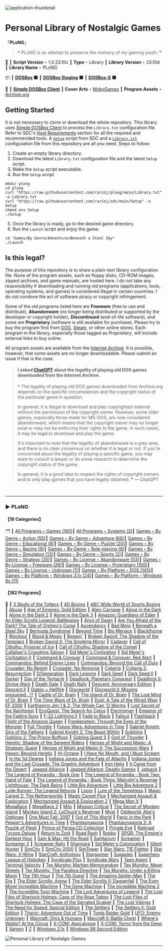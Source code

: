 ![](Thumbnail.png "application-thumbnail")

# Personal Library of Nostalgic Games

「**PLoNG**」

> ❝ PLoNG is an attempt to preserve the memory of my gaming youth. ❞
>

📌 ┃ **Script Version** ‣ 1.0.23.10c ┃ **Type** ‣ Library ┃ **Library Version** ‣ 23.10d ┃ **Library Name** ‣ PLoNG 

📦 ┃ **[DOSBox](https://www.dosbox.com/) 🟩** ┃ **[DOSBox Staging](https://dosbox-staging.github.io/) 🟩** ┃ **[DOSBox-X](https://dosbox-x.com/) 🟩** 

📎 ┃ **[Simple DOSBox Client](https://github.com/rarioj/sdc)** ┃ **Cover Arts** ‣ [MobyGames](https://www.mobygames.com/) ┃ **Program Assets** ‣ [Archive.org](https://archive.org/) 

## Getting Started
It is not necessary to clone or download the whole repository. This library uses [Simple DOSBox Client](https://github.com/rarioj/sdc) to process the `Library.txt` configuration file. Refer to SDC's [Host Requirements](https://github.com/rarioj/sdc#host-requirements) section for all the required and recommended tools. A [`Setup`](https://raw.githubusercontent.com/rarioj/sdc/main/Setup) script from SDC and a [`Library.txt`](https://raw.githubusercontent.com/rarioj/plong/main/Library.txt) configuration file from this repository are all you need. Steps to follow:

1. Create an empty library directory.
2. Download the latest `Library.txt` configuration file and the latest `Setup` script.
3. Make the `Setup` script executable.
4. Run the `Setup` script.

```shell
mkdir plong
cd plong
curl "https://raw.githubusercontent.com/rarioj/plong/main/Library.txt" -o Library.txt
curl "https://raw.githubusercontent.com/rarioj/sdc/main/Setup" -o Setup
chmod a+x Setup
./Setup
```

5. Once the library is ready, go to the desired game directory.
6. Run the `Launch` script and enjoy the game.

```shell
cd "Games/By Genre/Adventure/Beneath a Steel Sky"
./Launch
```

## Is this legal?
The purpose of this repository is to share a plain-text library configuration file. None of the program assets, such as floppy disks, CD-ROM images, zipped archives, and game manuals, are hosted here. I do not take any responsibility if downloading and running old programs (applications, tools, operating systems, and games) is considered illegal in certain countries. I do not condone the act of software piracy or copyright infringement.

Some of the old programs listed here are **Freeware** (free to use and distribute), **Abandonware** (no longer being distributed or supported by the developer or copyright holder), **Discontinued** (end-of-life software), and some are **Proprietary** (software is still available for purchase). Please try to buy the program first from [GOG](https://www.gog.com/), [Steam](https://store.steampowered.com/), or other online stores. Each program in the library, especially those tagged as *Proprietary*, will include external links to buy online.

All program assets are available from the [Internet Archive](https://archive.org/). It is possible, however, that some assets are no longer downloadable. Please submit an issue if that is the case.

> #### I asked [ChatGPT](https://chat.openai.com/) about the legality of playing old DOS games downloaded from the Internet Archive.
>
> ❝ The legality of playing old DOS games downloaded from Archive.org depends on the specific circumstances and the copyright status of the particular game in question.
>
> In general, it is illegal to download and play copyrighted material without the permission of the copyright owner. However, some older games, especially those made for MS-DOS, are now considered abandonware, which means that the copyright owner may no longer exist or may not be enforcing their rights to the game. In such cases, it may be legal to download and play the game.
>
> It's important to note that the legality of abandonware is a grey area, and there is no clear consensus on whether it is legal or not. If you're concerned about the legality of playing a specific game, you may want to consult a lawyer or do some research to determine the copyright status of the game.
>
> In general, it is a good idea to respect the rights of copyright owners and to only play games that you have legally obtained. ❞ — ChatGPT

&nbsp;

---

### ▶ **PLoNG**

#### 【18 Categories】
🗂️ ┃ [All Programs ‣ Games (180)](./All%20Programs/Games/README.md)┃ [All Programs ‣ Systems (2)](./All%20Programs/Systems/README.md)┃ [Games ‣ By Genre ‣ Action (55)](./Games/By%20Genre/Action/README.md)┃ [Games ‣ By Genre ‣ Adventure (66)](./Games/By%20Genre/Adventure/README.md)┃ [Games ‣ By Genre ‣ Educational (8)](./Games/By%20Genre/Educational/README.md)┃ [Games ‣ By Genre ‣ Puzzle (20)](./Games/By%20Genre/Puzzle/README.md)┃ [Games ‣ By Genre ‣ Racing (9)](./Games/By%20Genre/Racing/README.md)┃ [Games ‣ By Genre ‣ Role-playing (9)](./Games/By%20Genre/Role-playing/README.md)┃ [Games ‣ By Genre ‣ Simulation (13)](./Games/By%20Genre/Simulation/README.md)┃ [Games ‣ By Genre ‣ Sports (2)](./Games/By%20Genre/Sports/README.md)┃ [Games ‣ By Genre ‣ Strategy (35)](./Games/By%20Genre/Strategy/README.md)┃ [Games ‣ By License ‣ Abandonware (53)](./Games/By%20License/Abandonware/README.md)┃ [Games ‣ By License ‣ Freeware (26)](./Games/By%20License/Freeware/README.md)┃ [Games ‣ By License ‣ Proprietary (100)](./Games/By%20License/Proprietary/README.md)┃ [Games ‣ By License ‣ Unknown (1)](./Games/By%20License/Unknown/README.md)┃ [Games ‣ By Platform ‣ DOS (145)](./Games/By%20Platform/DOS/README.md)┃ [Games ‣ By Platform ‣ Windows 3.1x (24)](./Games/By%20Platform/Windows%203.1x/README.md)┃ [Games ‣ By Platform ‣ Windows 9x (11)](./Games/By%20Platform/Windows%209x/README.md)

#### 【182 Programs】
🔎 ┃ [3 Skulls of the Toltecs](./All%20Programs/Games/3%20Skulls%20of%20the%20Toltecs/README.md) ┃ [4D Boxing](./All%20Programs/Games/4D%20Boxing/README.md) ┃ [ABC Wide World of Sports Boxing](./All%20Programs/Games/ABC%20Wide%20World%20of%20Sports%20Boxing/README.md) ┃ [Abuse](./All%20Programs/Games/Abuse/README.md) ┃ [Age of Empires: Gold Edition](./All%20Programs/Games/Age%20of%20Empires%20-%20Gold%20Edition/README.md) ┃ [Alien Carnage](./All%20Programs/Games/Alien%20Carnage/README.md) ┃ [Alone in the Dark](./All%20Programs/Games/Alone%20in%20the%20Dark/README.md) ┃ [Alone in the Dark 2](./All%20Programs/Games/Alone%20in%20the%20Dark%202/README.md) ┃ [Alone in the Dark 3](./All%20Programs/Games/Alone%20in%20the%20Dark%203/README.md) ┃ [Amazon: Guardians of Eden](./All%20Programs/Games/Amazon%20-%20Guardians%20of%20Eden/README.md) ┃ [An Elder Scrolls Legend: Battlespire](./All%20Programs/Games/An%20Elder%20Scrolls%20Legend%20-%20Battlespire/README.md) ┃ [Anvil of Dawn](./All%20Programs/Games/Anvil%20of%20Dawn/README.md) ┃ [Are You Afraid of the Dark? The Tale of Orpheo's Curse](./All%20Programs/Games/Are%20You%20Afraid%20of%20the%20Dark%3F%20The%20Tale%20of%20Orpheo%27s%20Curse/README.md) ┃ [Ascendancy](./All%20Programs/Games/Ascendancy/README.md) ┃ [Bad Mojo](./All%20Programs/Games/Bad%20Mojo/README.md) ┃ [Beneath a Steel Sky](./All%20Programs/Games/Beneath%20a%20Steel%20Sky/README.md) ┃ [Bermuda Syndrome](./All%20Programs/Games/Bermuda%20Syndrome/README.md) ┃ [Beyond Time](./All%20Programs/Games/Beyond%20Time/README.md) ┃ [Bio Menace](./All%20Programs/Games/Bio%20Menace/README.md) ┃ [Blackthorne](./All%20Programs/Games/Blackthorne/README.md) ┃ [Blockout](./All%20Programs/Games/Blockout/README.md) ┃ [Blood & Magic](./All%20Programs/Games/Blood%20%26%20Magic/README.md) ┃ [Boppin'](./All%20Programs/Games/Boppin%27/README.md) ┃ [Broken Sword: The Shadow of the Templars](./All%20Programs/Games/Broken%20Sword%20-%20The%20Shadow%20of%20the%20Templars/README.md) ┃ [Broken Sword II: The Smoking Mirror](./All%20Programs/Games/Broken%20Sword%20II%20-%20The%20Smoking%20Mirror/README.md) ┃ [Cadaver](./All%20Programs/Games/Cadaver/README.md) ┃ [Call of Cthulhu: Prisoner of Ice](./All%20Programs/Games/Call%20of%20Cthulhu%20-%20Prisoner%20of%20Ice/README.md) ┃ [Call of Cthulhu: Shadow of the Comet](./All%20Programs/Games/Call%20of%20Cthulhu%20-%20Shadow%20of%20the%20Comet/README.md) ┃ [Callahan's Crosstime Saloon](./All%20Programs/Games/Callahan%27s%20Crosstime%20Saloon/README.md) ┃ [Sid Meier's Civilization](./All%20Programs/Games/Civilization/README.md) ┃ [Sid Meier's Civilization II](./All%20Programs/Games/Civilization%20II/README.md) ┃ [Command & Conquer](./All%20Programs/Games/Command%20%26%20Conquer/README.md) ┃ [Command & Conquer: Red Alert](./All%20Programs/Games/Command%20%26%20Conquer%20-%20Red%20Alert/README.md) ┃ [Commandos: Behind Enemy Lines](./All%20Programs/Games/Commandos%20-%20Behind%20Enemy%20Lines/README.md) ┃ [Commandos: Beyond the Call of Duty](./All%20Programs/Games/Commandos%20-%20Beyond%20the%20Call%20of%20Duty/README.md) ┃ [Crusader: No Regret](./All%20Programs/Games/Crusader%20-%20No%20Regret/README.md) ┃ [Crusader: No Remorse](./All%20Programs/Games/Crusader%20-%20No%20Remorse/README.md) ┃ [Cyberia](./All%20Programs/Games/Cyberia/README.md) ┃ [Cyberia 2: Resurrection](./All%20Programs/Games/Cyberia%202%20-%20Resurrection/README.md) ┃ [D/Generation](./All%20Programs/Games/D-Generation/README.md) ┃ [Dark Legions](./All%20Programs/Games/Dark%20Legions/README.md) ┃ [Dark Seed](./All%20Programs/Games/Dark%20Seed/README.md) ┃ [Dark Seed II](./All%20Programs/Games/Dark%20Seed%20II/README.md) ┃ [Darker](./All%20Programs/Games/Darker/README.md) ┃ [Day of the Tentacle](./All%20Programs/Games/Day%20of%20the%20Tentacle/README.md) ┃ [Deadlock: Planetary Conquest](./All%20Programs/Games/Deadlock%20-%20Planetary%20Conquest/README.md) ┃ [Deadlock II: Shrine Wars](./All%20Programs/Games/Deadlock%20II%20-%20Shrine%20Wars/README.md) ┃ [Death Gate](./All%20Programs/Games/Death%20Gate/README.md) ┃ [Death Rally](./All%20Programs/Games/Death%20Rally/README.md) ┃ [Descent: Anniversary Edition](./All%20Programs/Games/Descent/README.md) ┃ [Descent II](./All%20Programs/Games/Descent%20II/README.md) ┃ [Diablo + Hellfire](./All%20Programs/Games/Diablo%20%2B%20Hellfire/README.md) ┃ [Discworld](./All%20Programs/Games/Discworld/README.md) ┃ [Discworld II: Missing presumed...!?](./All%20Programs/Games/Discworld%20II/README.md) ┃ [Castle of Dr. Brain](./All%20Programs/Games/Dr.%20Brain%20-%20Castle%20of%20Dr.%20Brain/README.md) ┃ [The Island of Dr. Brain](./All%20Programs/Games/Dr.%20Brain%20-%20The%20Island%20of%20Dr.%20Brain/README.md) ┃ [The Lost Mind of Dr. Brain](./All%20Programs/Games/Dr.%20Brain%20-%20The%20Lost%20Mind%20of%20Dr.%20Brain/README.md) ┃ [The Time Warp of Dr. Brain](./All%20Programs/Games/Dr.%20Brain%20-%20The%20Time%20Warp%20of%20Dr.%20Brain/README.md) ┃ [Dust: A Tale of the Wired West](./All%20Programs/Games/Dust%20-%20A%20Tale%20of%20the%20Wired%20West/README.md) ┃ [EF 2000](./All%20Programs/Games/EF%202000/README.md) ┃ [Earthworm Jim 1 & 2: The Whole Can 'O Worms](./All%20Programs/Games/Earthworm%20Jim%201%20%26%202%20-%20The%20Whole%20Can%20%27O%20Worms/README.md) ┃ [Lost Secret of the Rainforest](./All%20Programs/Games/EcoQuest%20-%20Lost%20Secret%20of%20the%20Rainforest/README.md) ┃ [EcoQuest: The Search for Cetus](./All%20Programs/Games/EcoQuest%20-%20The%20Search%20for%20Cetus/README.md) ┃ [Electroman](./All%20Programs/Games/Electroman/README.md) ┃ [Emperor of the Fading Suns](./All%20Programs/Games/Emperor%20of%20the%20Fading%20Suns/README.md) ┃ [F-22 Lightning II](./All%20Programs/Games/F-22%20Lightning%20II/README.md) ┃ [Fade to Black](./All%20Programs/Games/Fade%20to%20Black/README.md) ┃ [Fallout](./All%20Programs/Games/Fallout/README.md) ┃ [Flashback](./All%20Programs/Games/Flashback/README.md) ┃ [Flight of the Amazon Queen](./All%20Programs/Games/Flight%20of%20the%20Amazon%20Queen/README.md) ┃ [Frankenstein: Through the Eyes of the Monster](./All%20Programs/Games/Frankenstein%20-%20Through%20the%20Eyes%20of%20the%20Monster/README.md) ┃ [Full Throttle](./All%20Programs/Games/Full%20Throttle/README.md) ┃ [Future Wars: Adventures in Time](./All%20Programs/Games/Future%20Wars%20-%20Adventures%20in%20Time/README.md) ┃ [Gabriel Knight: Sins of the Fathers](./All%20Programs/Games/Gabriel%20Knight%20-%20Sins%20of%20the%20Fathers/README.md) ┃ [Gabriel Knight 2: The Beast Within](./All%20Programs/Games/Gabriel%20Knight%202%20-%20The%20Beast%20Within/README.md) ┃ [Gobliiins](./All%20Programs/Games/Gobliiins/README.md) ┃ [Gobliins 2: The Prince Buffoon](./All%20Programs/Games/Gobliins%202%20-%20The%20Prince%20Buffoon/README.md) ┃ [Goblins Quest 3](./All%20Programs/Games/Goblins%20Quest%203/README.md) ┃ [God of Thunder](./All%20Programs/Games/God%20of%20Thunder/README.md) ┃ [Heretic: Shadow of the Serpent Riders](./All%20Programs/Games/Heretic/README.md) ┃ [Heroes of Might and Magic: A Strategic Quest](./All%20Programs/Games/Heroes%20of%20Might%20and%20Magic%20-%20A%20Strategic%20Quest/README.md) ┃ [Heroes of Might and Magic II: The Succession Wars](./All%20Programs/Games/Heroes%20of%20Might%20and%20Magic%20II%20-%20The%20Succession%20Wars/README.md) ┃ [Hexen: Beyond Heretic](./All%20Programs/Games/Hexen%20-%20Beyond%20Heretic/README.md) ┃ [Hi-Octane](./All%20Programs/Games/Hi-Octane/README.md) ┃ [I Have No Mouth, and I Must Scream](./All%20Programs/Games/I%20Have%20No%20Mouth%2C%20and%20I%20Must%20Scream/README.md) ┃ [In the 1st Degree](./All%20Programs/Games/In%20the%201st%20Degree/README.md) ┃ [Indiana Jones and the Fate of Atlantis](./All%20Programs/Games/Indiana%20Jones%20and%20the%20Fate%20of%20Atlantis/README.md) ┃ [Indiana Jones and the Last Crusade: The Graphic Adventure](./All%20Programs/Games/Indiana%20Jones%20and%20the%20Last%20Crusade%20-%20The%20Graphic%20Adventure/README.md) ┃ [Iron Helix](./All%20Programs/Games/Iron%20Helix/README.md) ┃ [It Came from the Desert](./All%20Programs/Games/It%20Came%20from%20the%20Desert/README.md) ┃ [Jagged Alliance](./All%20Programs/Games/Jagged%20Alliance/README.md) ┃ [Jagged Alliance: Deadly Games](./All%20Programs/Games/Jagged%20Alliance%20-%20Deadly%20Games/README.md) ┃ [Jetpack](./All%20Programs/Games/Jetpack/README.md) ┃ [The Legend of Kyrandia - Book One](./All%20Programs/Games/Legend%20of%20Kyrandia/README.md) ┃ [The Legend of Kyrandia - Book Two: Hand of Fate](./All%20Programs/Games/Legend%20of%20Kyrandia%202%20-%20Hand%20of%20fate/README.md) ┃ [The Legend of Kyrandia - Book Three: Malcolm's Revenge](./All%20Programs/Games/Legend%20of%20Kyrandia%203%20-%20Malcolm%27s%20Revenge/README.md) ┃ [Lighthouse: The Dark Being](./All%20Programs/Games/Lighthouse%20-%20The%20Dark%20Being/README.md) ┃ [Little Big Adventure](./All%20Programs/Games/Little%20Big%20Adventure/README.md) ┃ [Little Big Adventure 2](./All%20Programs/Games/Little%20Big%20Adventure%202/README.md) ┃ [Lode Runner: The Legend Returns](./All%20Programs/Games/Lode%20Runner%20-%20The%20Legend%20Returns/README.md) ┃ [Loom](./All%20Programs/Games/Loom/README.md) ┃ [Lure of the Temptress](./All%20Programs/Games/Lure%20of%20the%20Temptress/README.md) ┃ [Magic Carpet 2: The Netherworlds](./All%20Programs/Games/Magic%20Carpet%202%20-%20The%20Netherworlds/README.md) ┃ [Magic Carpet Plus](./All%20Programs/Games/Magic%20Carpet%20Plus/README.md) ┃ [Mechanized Assault & Exploration](./All%20Programs/Games/Mechanized%20Assault%20%26%20Exploration/README.md) ┃ [Mechanized Assault & Exploration 2](./All%20Programs/Games/Mechanized%20Assault%20%26%20Exploration%202/README.md) ┃ [Mega Man X](./All%20Programs/Games/Mega%20Man%20X/README.md) ┃ [MegaRace](./All%20Programs/Games/MegaRace/README.md) ┃ [MegaRace 2](./All%20Programs/Games/MegaRace%202/README.md) ┃ [Milo](./All%20Programs/Games/Milo/README.md) ┃ [Mission Critical](./All%20Programs/Games/Mission%20Critical/README.md) ┃ [The Secret of Monkey Island](./All%20Programs/Games/Monkey%20Island%20-%20The%20Secret%20of%20Monkey%20Island/README.md) ┃ [Monkey Island 2: LeChuck's Revenge](./All%20Programs/Games/Monkey%20Island%202%20-%20LeChuck%27s%20Revenge/README.md) ┃ [Myst](./All%20Programs/Games/Myst/README.md) ┃ [Oddworld: Abe's Oddysee](./All%20Programs/Games/Oddworld%20-%20Abe%27s%20Oddysee/README.md) ┃ [One Must Fall: 2097](./All%20Programs/Games/One%20Must%20Fall%202097/README.md) ┃ [Out of This World](./All%20Programs/Games/Out%20of%20This%20World/README.md) ┃ [Panic in the Park](./All%20Programs/Games/Panic%20in%20the%20Park/README.md) ┃ [Pepper's Adventures in Time](./All%20Programs/Games/Pepper%27s%20Adventures%20in%20Time/README.md) ┃ [Phantasmagoria](./All%20Programs/Games/Phantasmagoria/README.md) ┃ [Phantasmagoria 2: A Puzzle of Flesh](./All%20Programs/Games/Phantasmagoria%202/README.md) ┃ [Prince of Persia CD Collection](./All%20Programs/Games/Prince%20of%20Persia%20Collection/README.md) ┃ [Private Eye](./All%20Programs/Games/Private%20Eye/README.md) ┃ [Railroad Tycoon Deluxe](./All%20Programs/Games/Railroad%20Tycoon%20Deluxe/README.md) ┃ [Return to Zork](./All%20Programs/Games/Return%20to%20Zork/README.md) ┃ [Road Rash](./All%20Programs/Games/Road%20Rash/README.md) ┃ [Robbo](./All%20Programs/Games/Robbo/README.md) ┃ [SPQR: The Empire's Darkest Hour](./All%20Programs/Games/SPQR%20-%20The%20Empire%27s%20Darkest%20Hour/README.md) ┃ [Sam & Max: Hit the Road](./All%20Programs/Games/Sam%20%26%20Max%20Hit%20the%20Road/README.md) ┃ [Sanitarium](./All%20Programs/Games/Sanitarium/README.md) ┃ [Screamer](./All%20Programs/Games/Screamer/README.md) ┃ [Screamer 2](./All%20Programs/Games/Screamer%202/README.md) ┃ [Screamer Rally](./All%20Programs/Games/Screamer%20Rally/README.md) ┃ [Shannara](./All%20Programs/Games/Shannara/README.md) ┃ [Sid Meier's Colonization](./All%20Programs/Games/Sid%20Meier%27s%20Colonization/README.md) ┃ [Silent Hunter](./All%20Programs/Games/Silent%20Hunter/README.md) ┃ [SimCity](./All%20Programs/Games/SimCity/README.md) ┃ [SimCity 2000](./All%20Programs/Games/SimCity%202000%20-%20CD%20Collection/README.md) ┃ [SimTower](./All%20Programs/Games/SimTower/README.md) ┃ [Star Wars: TIE Fighter](./All%20Programs/Games/Star%20Wars%20-%20TIE%20Fighter/README.md) ┃ [Star Wars: X-Wing](./All%20Programs/Games/Star%20Wars%20-%20X-Wing/README.md) ┃ [StarCraft: Anthology](./All%20Programs/Games/StarCraft%20-%20Anthology/README.md) ┃ [Stargunner](./All%20Programs/Games/Stargunner/README.md) ┃ [Supaplex](./All%20Programs/Games/Supaplex/README.md) ┃ [Superhero League of Hoboken](./All%20Programs/Games/Superhero%20League%20of%20Hoboken/README.md) ┃ [Syndicate Plus](./All%20Programs/Games/Syndicate%20Plus/README.md) ┃ [Syndicate Wars](./All%20Programs/Games/Syndicate%20Wars/README.md) ┃ [Teen Agent](./All%20Programs/Games/Teen%20Agent/README.md) ┃ [Terminal Velocity](./All%20Programs/Games/Terminal%20Velocity/README.md) ┃ [Tex Murphy: Martian Memorandum](./All%20Programs/Games/Tex%20Murphy%20-%20Martian%20Memorandum/README.md) ┃ [Tex Murphy: Mean Streets](./All%20Programs/Games/Tex%20Murphy%20-%20Mean%20Streets/README.md) ┃ [Tex Murphy: The Pandora Directive](./All%20Programs/Games/Tex%20Murphy%20-%20The%20Pandora%20Directive/README.md) ┃ [Tex Murphy: Under a Killing Moon](./All%20Programs/Games/Tex%20Murphy%20-%20Under%20a%20Killing%20Moon/README.md) ┃ [The 11th Hour](./All%20Programs/Games/The%2011th%20Hour/README.md) ┃ [The 7th Guest](./All%20Programs/Games/The%207th%20Guest/README.md) ┃ [The Amazing Spider-Man](./All%20Programs/Games/The%20Amazing%20Spider-Man/README.md) ┃ [The Dig](./All%20Programs/Games/The%20Dig/README.md) ┃ [The Elder Scrolls: Arena](./All%20Programs/Games/The%20Elder%20Scrolls%20-%20Arena/README.md) ┃ [The Elder Scrolls II: Daggerfall](./All%20Programs/Games/The%20Elder%20Scrolls%202%20-%20Daggerfall/README.md) ┃ [The Even More! Incredible Machine](./All%20Programs/Games/The%20Even%20More%20Incredible%20Machine/README.md) ┃ [The Gene Machine](./All%20Programs/Games/The%20Gene%20Machine/README.md) ┃ [The Incredible Machine 2](./All%20Programs/Games/The%20Incredible%20Machine%202/README.md) ┃ [The Incredible Toon Machine](./All%20Programs/Games/The%20Incredible%20Toon%20Machine/README.md) ┃ [The Lost Adventures of Legend](./All%20Programs/Games/The%20Lost%20Adventures%20of%20Legend/README.md) ┃ [The Lost Files of Sherlock Holmes: Case of the Rose Tattoo](./All%20Programs/Games/The%20Lost%20Files%20of%20Sherlock%20Holmes%20-%20The%20Case%20of%20the%20Rose%20Tattoo/README.md) ┃ [The Lost Files of Sherlock Holmes: The Case of the Serrated Scalpel](./All%20Programs/Games/The%20Lost%20Files%20of%20Sherlock%20Holmes%20-%20The%20Case%20of%20the%20Serrated%20Scalpel/README.md) ┃ [The Lost Vikings](./All%20Programs/Games/The%20Lost%20Vikings/README.md) ┃ [The Need for Speed: Special Edition](./All%20Programs/Games/The%20Need%20for%20Speed/README.md) ┃ [The Settlers](./All%20Programs/Games/The%20Settlers/README.md) ┃ [The Settlers II: Gold Edition](./All%20Programs/Games/The%20Settlers%20II%20-%20Gold%20Edition/README.md) ┃ [Titanic: Adventure Out of Time](./All%20Programs/Games/Titanic%20-%20Adventure%20Out%20of%20Time/README.md) ┃ [Tomb Raider Gold](./All%20Programs/Games/Tomb%20Raider%20Gold/README.md) ┃ [UFO: Enemy Unknown](./All%20Programs/Games/UFO%20-%20Enemy%20Unknown/README.md) ┃ [Warcraft: Orcs & Humans](./All%20Programs/Games/Warcraft%20-%20Orcs%20%26%20Humans/README.md) ┃ [Warcraft II: Battle Chest](./All%20Programs/Games/Warcraft%20II%20-%20Battle%20Chest/README.md) ┃ [Where's Waldo? At the Circus](./All%20Programs/Games/Where%27s%20Waldo%3F%20At%20the%20Circus/README.md) ┃ [X-COM: Apocalypse](./All%20Programs/Games/X-COM%20-%20Apocalypse/README.md) ┃ [X-COM: Terror from the Deep](./All%20Programs/Games/X-COM%20-%20Terror%20from%20the%20Deep/README.md) ┃ [Xargon](./All%20Programs/Games/Xargon/README.md) ┃ [Z](./All%20Programs/Games/Z/README.md) ┃ [Windows 3.1x](./All%20Programs/Systems/Windows%203.1x/README.md) ┃ [Windows 98 Second Edition](./All%20Programs/Systems/Windows%2098SE/README.md) 

![](Montage.png "Personal Library of Nostalgic Games")

---

